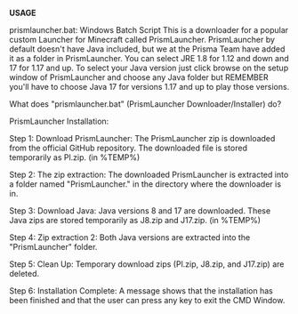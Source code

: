 **USAGE**

prismlauncher.bat: Windows Batch Script
This is a downloader for a popular custom Launcher for Minecraft called PrismLauncher. PrismLauncher by default doesn't have Java included, but we at the Prisma Team have added it as a folder in PrismLauncher. You can select JRE 1.8 for 1.12 and down and 17 for 1.17 and up.
To select your Java version just click browse on the setup window of PrismLauncher and choose any Java folder but REMEMBER you'll have to choose Java 17 for versions 1.17 and up to play those versions.

What does "prismlauncher.bat" (PrismLauncher Downloader/Installer) do?

PrismLauncher Installation:

Step 1: Download PrismLauncher:
The PrismLauncher zip is downloaded from the official GitHub repository.
The downloaded file is stored temporarily as Pl.zip. (in %TEMP%)

Step 2: The zip extraction:
The downloaded PrismLauncher is extracted into a folder named "PrismLauncher." in the directory where the downloader is in.

Step 3: Download Java:
Java versions 8 and 17 are downloaded.
These Java zips are stored temporarily as J8.zip and J17.zip. (in %TEMP%)

Step 4: Zip extraction 2:
Both Java versions are extracted into the "PrismLauncher" folder.

Step 5: Clean Up:
Temporary download zips (Pl.zip, J8.zip, and J17.zip) are deleted.

Step 6: Installation Complete:
A message shows that the installation has been finished and that the user can press any key to exit the CMD Window.
